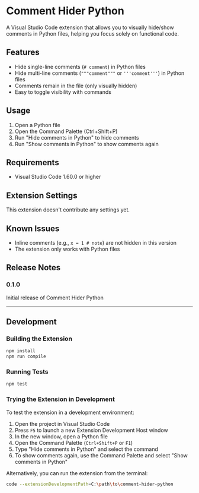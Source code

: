 # Comment Hider Python

A Visual Studio Code extension that allows you to visually hide/show comments in Python files, helping you focus solely on functional code.

## Features

- Hide single-line comments (`# comment`) in Python files
- Hide multi-line comments (`"""comment"""` or `'''comment'''`) in Python files
- Comments remain in the file (only visually hidden)
- Easy to toggle visibility with commands

## Usage

1. Open a Python file
2. Open the Command Palette (Ctrl+Shift+P)
3. Run "Hide comments in Python" to hide comments
4. Run "Show comments in Python" to show comments again

## Requirements

- Visual Studio Code 1.60.0 or higher

## Extension Settings

This extension doesn't contribute any settings yet.

## Known Issues

- Inline comments (e.g., `x = 1 # note`) are not hidden in this version
- The extension only works with Python files

## Release Notes

### 0.1.0

Initial release of Comment Hider Python

---

## Development

### Building the Extension

```bash
npm install
npm run compile
```

### Running Tests

```bash
npm test
```

### Trying the Extension in Development

To test the extension in a development environment:

1. Open the project in Visual Studio Code
2. Press `F5` to launch a new Extension Development Host window
3. In the new window, open a Python file
4. Open the Command Palette (`Ctrl+Shift+P` or `F1`)
5. Type "Hide comments in Python" and select the command
6. To show comments again, use the Command Palette and select "Show comments in Python"

Alternatively, you can run the extension from the terminal:

```bash
code --extensionDevelopmentPath=C:\path\to\comment-hider-python
```
